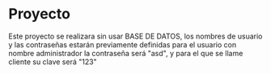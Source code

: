 # Proyecto
Este proyecto se realizara sin usar BASE DE DATOS, los nombres de usuario y las contraseñas estarán previamente definidas para el usuario con nombre administrador la contraseña será "asd", y para el que se llame cliente su clave será "123"
